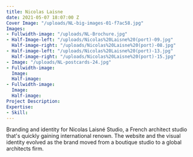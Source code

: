 ```yaml
---
title: Nicolas Laisne
date: 2021-05-07 18:07:00 Z
Cover Image: "/uploads/NL-big-images-01-f7ac58.jpg"
Images:
- Fullwidth-image: "/uploads/NL-Brochure.jpg"
- Half-Image-left: "/uploads/Nicolas%20Laisne%20(port)-09.jpg"
  Half-image-right: "/uploads/Nicolas%20Laisne%20(port)-08.jpg"
- Half-image-left: "/uploads/Nicolas%20Laisne%20(port)-13.jpg"
  Half-image-right: "/uploads/Nicolas%20Laisne%20(port)-15.jpg"
- Image: "/uploads/NL-postcards-24.jpg"
- Fullwidth-image: 
  Image: 
  Half-image: 
- Fullwidth-image: 
  Image: 
  Half-image: 
Project Description: 
Expertise:
- Skill: 
---
```


Branding and identity for Nicolas Laisné Studio, a French architect studio that's quickly gaining international renown. The website and the visual identity evolved as the brand moved from a boutique studio to a global architects firm. 

